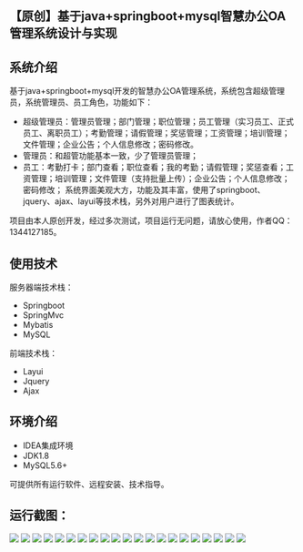 ## 【原创】基于java+springboot+mysql智慧办公OA管理系统设计与实现

## 系统介绍

基于java+springboot+mysql开发的智慧办公OA管理系统，系统包含超级管理员，系统管理员、员工角色，功能如下：
- 超级管理员：管理员管理；部门管理；职位管理；员工管理（实习员工、正式员工、离职员工）；考勤管理；请假管理；奖惩管理；工资管理；培训管理；文件管理；企业公告；个人信息修改；密码修改。
- 管理员：和超管功能基本一致，少了管理员管理；
- 员工：考勤打卡；部门查看；职位查看；我的考勤；请假管理；奖惩查看；工资管理；培训管理；文件管理（支持批量上传）；企业公告；个人信息修改；密码修改；
系统界面美观大方，功能及其丰富，使用了springboot、jquery、ajax、layui等技术栈，另外对用户进行了图表统计。

项目由本人原创开发，经过多次测试，项目运行无问题，请放心使用，作者QQ：1344127185。

## 使用技术

服务器端技术栈：

- Springboot
- SpringMvc
- Mybatis
- MySQL

前端技术栈：

- Layui
- Jquery
- Ajax

## 环境介绍

- IDEA集成环境
- JDK1.8
- MySQL5.6+

可提供所有运行软件、远程安装、技术指导。

## 运行截图：
![](https://github.com/itcoderyhl/OA/blob/main/images/2.png)
![](https://github.com/itcoderyhl/OA/blob/main/images/3.png)
![](https://github.com/itcoderyhl/OA/blob/main/images/4.png)
![](https://github.com/itcoderyhl/OA/blob/main/images/5.png)
![](https://github.com/itcoderyhl/OA/blob/main/images/6.png)
![](https://github.com/itcoderyhl/OA/blob/main/images/7.png)
![](https://github.com/itcoderyhl/OA/blob/main/images/8.png)
![](https://github.com/itcoderyhl/OA/blob/main/images/9.png)
![](https://github.com/itcoderyhl/OA/blob/main/images/10.png)
![](https://github.com/itcoderyhl/OA/blob/main/images/11.png)
![](https://github.com/itcoderyhl/OA/blob/main/images/12.png)
![](https://github.com/itcoderyhl/OA/blob/main/images/13.png)
![](https://github.com/itcoderyhl/OA/blob/main/images/14.png)
![](https://github.com/itcoderyhl/OA/blob/main/images/15.png)
![](https://github.com/itcoderyhl/OA/blob/main/images/16.png)
![](https://github.com/itcoderyhl/OA/blob/main/images/17.png)
![](https://github.com/itcoderyhl/OA/blob/main/images/18.png)
![](https://github.com/itcoderyhl/OA/blob/main/images/19.png)
![](https://github.com/itcoderyhl/OA/blob/main/images/20.png)
![](https://github.com/itcoderyhl/OA/blob/main/images/21.png)
![](https://github.com/itcoderyhl/OA/blob/main/images/22.png)
